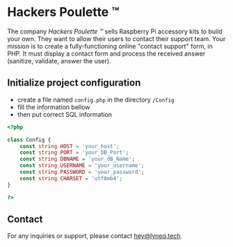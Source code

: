 # Hackers Poulette ™

The company *Hackers Poulette ™* sells Raspberry Pi accessory kits to build your own. They want to allow their users to contact their support team. Your mission is to create a fully-functioning online "contact support" form, in PHP. It must display a contact form and process the received answer (sanitize, validate, answer the user).
## Initialize project configuration

- create a file named `config.php` in the directory `/Config` 
- fill the information bellow
- then put correct SQL information
```PHP
<?php

class Config {
    const string HOST = 'your_host';
    const string PORT = 'your_DB_Port';
    const string DBNAME = 'your_dB_Name';
    const string USERNAME = 'your_username';
    const string PASSWORD = 'your_password';
    const string CHARSET = 'utf8mb4';
}

?>
```


## Contact

For any inquiries or support, please contact [hey@lyneq.tech](mailto:hey@lyneq.tech).